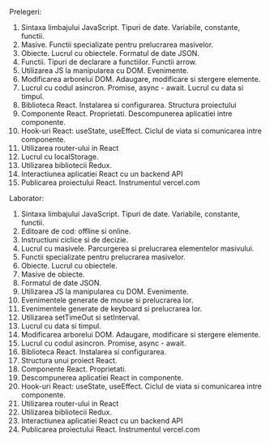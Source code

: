 Prelegeri:

1. Sintaxa limbajului JavaScript. Tipuri de date. Variabile, constante, functii.
2. Masive. Functii specializate pentru prelucrarea masivelor.
3. Obiecte. Lucrul cu obiectele. Formatul de date JSON.
4. Functii. Tipuri de declarare a functiilor. Functii arrow.
5. Utilizarea JS la manipularea cu DOM. Evenimente.
6. Modificarea arborelui DOM. Adaugare, modificare si stergere elemente.
7. Lucrul cu codul asincron. Promise, async - await. Lucrul cu data si timpul.
8. Biblioteca React. Instalarea si configurarea. Structura proiectului
9. Componente React. Proprietati. Descompunerea aplicatiei intre componente.
10. Hook-uri React: useState, useEffect. Ciclul de viata si comunicarea intre componente.
11. Utilizarea router-ului in React
12. Lucrul cu localStorage.
13. Utilizarea bibliotecii Redux.
14. Interactiunea aplicatiei React cu un backend API
15. Publicarea proiectului React. Instrumentul vercel.com


Laborator:
1. Sintaxa limbajului JavaScript. Tipuri de date. Variabile, constante, functii.
2. Editoare de cod: offline si online.
3. Instructiuni ciclice si de decizie.
4. Lucrul cu masivele. Parcurgerea si prelucrarea elementelor masivului.
5. Functii specializate pentru prelucrarea masivelor.
6. Obiecte. Lucrul cu obiectele. 
7. Masive de obiecte. 
8. Formatul de date JSON.
9. Utilizarea JS la manipularea cu DOM. Evenimente.
10. Evenimentele generate de mouse si prelucrarea lor.
11. Evenimentele generate de keyboard si prelucrarea lor.
12. Utilizarea setTimeOut si setInterval. 
13. Lucrul cu data si timpul.
14. Modificarea arborelui DOM. Adaugare, modificare si stergere elemente.
15. Lucrul cu codul asincron. Promise, async - await.
16. Biblioteca React. Instalarea si configurarea. 
17. Structura unui proiect React.
18. Componente React. Proprietati. 
19. Descompunerea aplicatiei React in componente.
20. Hook-uri React: useState, useEffect. Ciclul de viata si comunicarea intre componente.
21. Utilizarea router-ului in React
22. Utilizarea bibliotecii Redux.
23. Interactiunea aplicatiei React cu un backend API
24. Publicarea proiectului React. Instrumentul vercel.com

